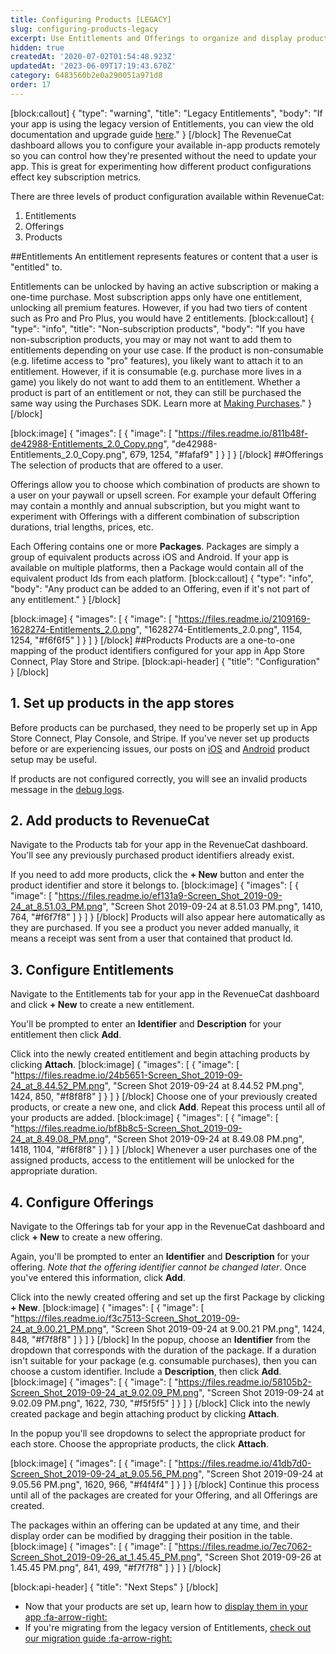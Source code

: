 ```yaml
---
title: Configuring Products [LEGACY]
slug: configuring-products-legacy
excerpt: Use Entitlements and Offerings to organize and display products
hidden: true
createdAt: '2020-07-02T01:54:48.923Z'
updatedAt: '2023-06-09T17:19:43.670Z'
category: 6483560b2e0a290051a971d8
order: 17
---
```

[block:callout]
{
  "type": "warning",
  "title": "Legacy Entitlements",
  "body": "If your app is using the legacy version of Entitlements, you can view the old documentation and upgrade guide [here](doc:legacy-entitlements)."
}
[/block]
The RevenueCat dashboard allows you to configure your available in-app products remotely so you can control how they're presented without the need to update your app. This is great for experimenting how different product configurations effect key subscription metrics.

There are three levels of product configuration available within RevenueCat:
  1. Entitlements
  2. Offerings
  3. Products

##Entitlements
An entitlement represents features or content that a user is "entitled" to.

Entitlements can be unlocked by having an active subscription or making a one-time purchase. Most subscription apps only have one entitlement, unlocking all premium features. However, if you had two tiers of content such as Pro and Pro Plus, you would have 2 entitlements.
[block:callout]
{
  "type": "info",
  "title": "Non-subscription products",
  "body": "If you have non-subscription products, you may or may not want to add them to entitlements depending on your use case. If the product is non-consumable (e.g. lifetime access to \"pro\" features), you likely want to attach it to an entitlement. However, if it is consumable (e.g. purchase more lives in a game) you likely do not want to add them to an entitlement. Whether a product is part of an entitlement or not, they can still be purchased the same way using the Purchases SDK. Learn more at [Making Purchases](https://docs.revenuecat.com/docs/making-purchases)."
}
[/block]

[block:image]
{
  "images": [
    {
      "image": [
        "https://files.readme.io/811b48f-de42988-Entitlements_2.0_Copy.png",
        "de42988-Entitlements_2.0_Copy.png",
        679,
        1254,
        "#fafaf9"
      ]
    }
  ]
}
[/block]
##Offerings
The selection of products that are offered to a user.

Offerings allow you to choose which combination of products are shown to a user on your paywall or upsell screen. For example your default Offering may contain a monthly and annual subscription, but you might want to experiment with Offerings with a different combination of subscription durations, trial lengths, prices, etc.

Each Offering contains one or more **Packages**. Packages are simply a group of equivalent products across iOS and Android. If your app is available on multiple platforms, then a Package would contain all of the equivalent product Ids from each platform.
[block:callout]
{
  "type": "info",
  "body": "Any product can be added to an Offering, even if it's not part of any entitlement."
}
[/block]

[block:image]
{
  "images": [
    {
      "image": [
        "https://files.readme.io/2109169-1628274-Entitlements_2.0.png",
        "1628274-Entitlements_2.0.png",
        1154,
        1254,
        "#f6f6f5"
      ]
    }
  ]
}
[/block]
##Products
Products are a one-to-one mapping of the product identifiers configured for your app in App Store Connect, Play Store and Stripe. 
[block:api-header]
{
  "title": "Configuration"
}
[/block]
## 1. Set up products in the app stores
Before products can be purchased, they need to be properly set up in App Store Connect, Play Console, and Stripe. If you've never set up products before or are experiencing issues, our posts on [iOS](https://www.revenuecat.com/2018/10/11/configuring-in-app-products-is-hard) and [Android](https://www.revenuecat.com/2019/02/22/from-zero-to_android-subscriptions-configuration) product setup may be useful. 

If products are not configured correctly, you will see an invalid products message in the [debug logs](doc:debugging).

## 2. Add products to RevenueCat
Navigate to the Products tab for your app in the RevenueCat dashboard. You'll see any previously purchased product identifiers already exist. 

If you need to add more products, click the **+ New** button and enter the product identifier and store it belongs to.
[block:image]
{
  "images": [
    {
      "image": [
        "https://files.readme.io/ef131a9-Screen_Shot_2019-09-24_at_8.51.03_PM.png",
        "Screen Shot 2019-09-24 at 8.51.03 PM.png",
        1410,
        764,
        "#f6f7f8"
      ]
    }
  ]
}
[/block]
Products will also appear here automatically as they are purchased. If you see a product you never added manually, it means a receipt was sent from a user that contained that product Id.

## 3. Configure Entitlements
Navigate to the Entitlements tab for your app in the RevenueCat dashboard and click **+ New** to create a new entitlement. 

You'll be prompted to enter an **Identifier** and **Description** for your entitlement then click **Add**.

Click into the newly created entitlement and begin attaching products by clicking **Attach**.
[block:image]
{
  "images": [
    {
      "image": [
        "https://files.readme.io/24b5651-Screen_Shot_2019-09-24_at_8.44.52_PM.png",
        "Screen Shot 2019-09-24 at 8.44.52 PM.png",
        1424,
        850,
        "#f8f8f8"
      ]
    }
  ]
}
[/block]
Choose one of your previously created products, or create a new one, and click **Add**. Repeat this process until all of your products are added.
[block:image]
{
  "images": [
    {
      "image": [
        "https://files.readme.io/bf8b8c5-Screen_Shot_2019-09-24_at_8.49.08_PM.png",
        "Screen Shot 2019-09-24 at 8.49.08 PM.png",
        1418,
        1104,
        "#f6f8f8"
      ]
    }
  ]
}
[/block]
Whenever a user purchases one of the assigned products, access to the entitlement will be unlocked for the appropriate duration.

## 4. Configure Offerings
Navigate to the Offerings tab for your app in the RevenueCat dashboard and click **+ New** to create a new offering. 

Again, you'll be prompted to enter an **Identifier** and **Description** for your offering. *Note that the offering identifier cannot be changed later*. Once you've entered this information, click **Add**.

Click into the newly created offering and set up the first Package by clicking **+ New**.
[block:image]
{
  "images": [
    {
      "image": [
        "https://files.readme.io/f3c7513-Screen_Shot_2019-09-24_at_9.00.21_PM.png",
        "Screen Shot 2019-09-24 at 9.00.21 PM.png",
        1424,
        848,
        "#f7f8f8"
      ]
    }
  ]
}
[/block]
In the popup, choose an **Identifier** from the dropdown that corresponds with the duration of the package. If a duration isn't suitable for your package (e.g. consumable purchases), then you can choose a custom identifier. Include a **Description**, then click **Add**.
[block:image]
{
  "images": [
    {
      "image": [
        "https://files.readme.io/58105b2-Screen_Shot_2019-09-24_at_9.02.09_PM.png",
        "Screen Shot 2019-09-24 at 9.02.09 PM.png",
        1622,
        730,
        "#f5f5f5"
      ]
    }
  ]
}
[/block]
Click into the newly created package and begin attaching product by clicking **Attach**. 

In the popup you'll see dropdowns to select the appropriate product for each store. Choose the appropriate products, the click **Attach**.

[block:image]
{
  "images": [
    {
      "image": [
        "https://files.readme.io/41db7d0-Screen_Shot_2019-09-24_at_9.05.56_PM.png",
        "Screen Shot 2019-09-24 at 9.05.56 PM.png",
        1620,
        966,
        "#f4f4f4"
      ]
    }
  ]
}
[/block]
Continue this process until all of the packages are created for your Offering, and all Offerings are created.

The packages within an offering can be updated at any time, and their display order can be modified by dragging their position in the table.
[block:image]
{
  "images": [
    {
      "image": [
        "https://files.readme.io/7ec7062-Screen_Shot_2019-09-26_at_1.45.45_PM.png",
        "Screen Shot 2019-09-26 at 1.45.45 PM.png",
        841,
        499,
        "#f7f7f8"
      ]
    }
  ]
}
[/block]

[block:api-header]
{
  "title": "Next Steps"
}
[/block]
* Now that your products are set up, learn how to [display them in your app :fa-arrow-right:](doc:displaying-products)
* If you're migrating from the legacy version of Entitlements, [check out our migration guide :fa-arrow-right:](doc:offerings-migration)
